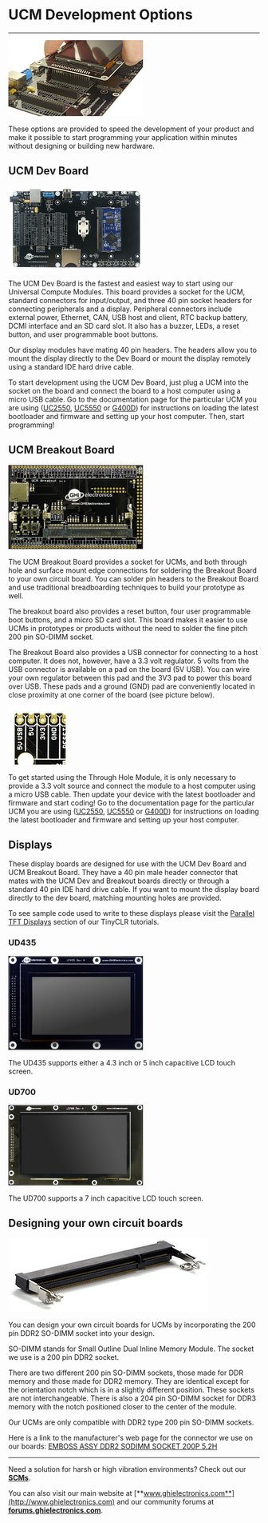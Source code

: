 # UCM Development Options
---
![G400 Dev Board](../ucm/images/accessories-noborder.jpg)

These options are provided to speed the development of your product and make it possible to start programming your application within minutes without designing or building new hardware.

## UCM Dev Board
![UCM Dev board](images/ucm-dev-board-noborder.jpg)

The UCM Dev Board is the fastest and easiest way to start using our Universal Compute Modules. This board provides a socket for the UCM, standard connectors for input/output, and three 40 pin socket headers for connecting peripherals and a display. Peripheral connectors include external power, Ethernet, CAN, USB host and client, RTC backup battery, DCMI interface and an SD card slot.  It also has a buzzer, LEDs, a reset button, and user programmable boot buttons.

Our display modules have mating 40 pin headers. The headers allow you to mount the display directly to the Dev Board or mount the display remotely using a standard IDE hard drive cable.
  
To start development using the UCM Dev Board, just plug a UCM into the socket on the board and connect the board to a host computer using a micro USB cable. Go to the documentation page for the particular UCM you are using ([UC2550](uc2550.md), [UC5550](uc5550.md) or [G400D](g400d.md)) for instructions on loading the latest bootloader and firmware and setting up your host computer. Then, start programming!

## UCM Breakout Board
![UCM Breakout](images/ucm-breakout.jpg)

The UCM Breakout Board provides a socket for UCMs, and both through hole and surface mount edge connections for soldering the Breakout Board to your own circuit board. You can solder pin headers to the Breakout Board and use traditional breadboarding techniques to build your prototype as well.

The breakout board also provides a reset button, four user programmable boot buttons, and a micro SD card slot. This board makes it easier to use UCMs in prototypes or products without the need to solder the fine pitch 200 pin SO-DIMM socket.

The Breakout Board also provides a USB connector for connecting to a host computer. It does not, however, have a 3.3 volt regulator. 5 volts from the USB connector is available on a pad on the board (5V USB). You can wire your own regulator between this pad and the 3V3 pad to power this board over USB. These pads and a ground (GND) pad are conveniently located in close proximity at one corner of the board (see picture below).

![UCM Breakout Power Pins](images/ucm-breakout-power-pins.jpg)

To get started using the Through Hole Module, it is only necessary to provide a 3.3 volt source and connect the module to a host computer using a micro USB cable. Then update your device with the latest bootloader and firmware and start coding! Go to the documentation page for the particular UCM you are using ([UC2550](uc2550.md), [UC5550](uc5550.md) or [G400D](g400d.md)) for instructions on loading the latest bootloader and firmware and setting up your host computer.

## Displays

These display boards are designed for use with the UCM Dev Board and UCM Breakout Board. They have a 40 pin male header connector that mates with the UCM Dev and Breakout boards directly or through a standard 40 pin IDE hard drive cable. If you want to mount the display board directly to the dev board, matching mounting holes are provided.

To see sample code used to write to these displays please visit the [Parallel TFT Displays](../../software/tinyclr/tutorials/display.md#parallel-tft-displays) section of our TinyCLR tutorials.

### UD435
![UD435](images/ud435.jpg)

The UD435 supports either a 4.3 inch or 5 inch capacitive LCD touch screen.

### UD700
![UD700](images/ud700.jpg)

The UD700 supports a 7 inch capacitive LCD touch screen.

## Designing your own circuit boards
![200 pin DDR2 SO-DIMM socket](images/200-pin-ddr2-so-dimm.jpg)

You can design your own circuit boards for UCMs by incorporating the 200 pin DDR2 SO-DIMM socket into your design.

SO-DIMM stands for Small Outline Dual Inline Memory Module. The socket we use is a 200 pin DDR2 socket.

There are two different 200 pin SO-DIMM sockets, those made for DDR memory and those made for DDR2 memory. They are identical except for the orientation notch which is in a slightly different position. These sockets are not interchangeable. There is also a 204 pin SO-DIMM socket for DDR3 memory with the notch positioned closer to the center of the module.

Our UCMs are only compatible with DDR2 type 200 pin SO-DIMM sockets.

Here is a link to the manufacturer's web page for the connector we use on our boards: [EMBOSS ASSY DDR2 SODIMM SOCKET 200P 5.2H](http://www.te.com/usa-en/product-1565917-4.html)

***

Need a solution for harsh or high vibration environments? Check out our [**SCMs**](../scm/intro.md).

You can also visit our main website at [**www.ghielectronics.com**](http://www.ghielectronics.com) and our community forums at [**forums.ghielectronics.com**](https://forums.ghielectronics.com/).